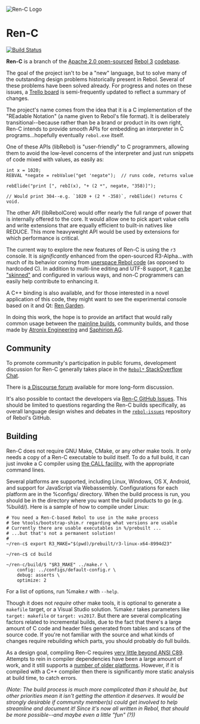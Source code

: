 ![Ren-C Logo][100]

# Ren-C
[![Build Status][101]](https://travis-ci.com/github/metaeducation/ren-c)


**Ren-C** is a branch of the [Apache 2.0 open-sourced][1] [Rebol 3][2] [codebase](https://github.com/rebol/rebol).

[1]: http://www.rebol.com/cgi-bin/blog.r?view=0519
[2]: https://en.wikipedia.org/wiki/Rebol

The goal of the project isn't to be a "new" language, but to solve many of the
outstanding design problems historically present in Rebol.  Several of these
problems have been solved already.  For progress and notes on these issues, a
[Trello board][3] is semi-frequently updated to reflect a summary of changes.

[3]: https://trello.com/b/l385BE7a/rebol3-porting-guide-ren-c-branch

The project's name comes from the idea that it is a C implementation of the
"REadable Notation" (a name given to Rebol's file format).  It is deliberately
transitional--because rather than be a brand or product in its own right,
Ren-C intends to provide smooth APIs for embedding an interpreter in C
programs...hopefully eventually `rebol.exe` itself.

One of these APIs (libRebol) is "user-friendly" to C programmers, allowing
them to avoid the  low-level concerns of the interpreter and just run snippets
of code mixed with values, as easily as:

    int x = 1020;
    REBVAL *negate = rebValue("get 'negate");  // runs code, returns value

    rebElide("print [", rebI(x), "+ (2 *", negate, "358)]");

    // Would print 304--e.g. `1020 + (2 * -358)`, rebElide() returns C void.

The other API (libRebolCore) would offer nearly the full range of power that
is internally offered to the core.  It would allow one to pick apart value
cells and write extensions that are equally efficient to built-in natives like
REDUCE.  This more heavyweight API would be used by extensions for which
performance is critical.

The current way to explore the new features of Ren-C is using the `r3`
console.  It is *significantly* enhanced from the open-sourced R3-Alpha...with
much of its behavior coming from [userspace Rebol code][4] (as opposed to
hardcoded C).  In addition to multi-line editing and UTF-8 support, it
[can be "skinned"][5] and configured in various ways, and non-C programmers
can easily help contribute to enhancing it.

[4]: https://github.com/metaeducation/ren-c/blob/master/src/os/host-console.r 
[5]: https://github.com/r3n/reboldocs/wiki/User-and-Console 

A C++ binding is also available, and for those interested in a novel
application of this code, they might want to see the experimental console
based on it and Qt: [Ren Garden][6].

[6]: http://rencpp.hostilefork.com

In doing this work, the hope is to provide an artifact that would rally common
usage between the [mainline builds][7], community builds, and those made by
[Atronix Engineering][8] and [Saphirion AG][9].

[7]: http://rebolsource.net
[8]: http://www.atronixengineering.com/downloads
[9]: http://development.saphirion.com/rebol/saphir/


## Community

To promote community's participation in public forums, development discussion
for Ren-C generally takes place in the [`Rebol*` StackOverflow Chat][10].

[10]: https://chat.stackoverflow.com/rooms/291/rebol

There is [a Discourse forum][11] available for more long-form discussion.

[11]: https://forum.rebol.info

It's also possible to contact the developers via [Ren-C GitHub Issues][11].
This should be limited to questions regarding the Ren-C builds specifically,
as overall language design wishes and debates in the [`rebol-issues`][12]
repository of Rebol's GitHub.

[12]: https://github.com/metaeducation/ren-c/issues
[13]: https://github.com/rebol/rebol-issues/issues


## Building

Ren-C does not require GNU Make, CMake, or any other make tools.  It only
needs a copy of a Ren-C executable to build itself.  To do a full build, it
can just invoke a C compiler using [the CALL facility][14], with the
appropriate command lines.

[14]: http://www.rebol.com/docs/shell.html

Several platforms are supported, including Linux, Windows, OS X, Android, and
support for JavaScript via Webassembly.  Configurations for each platform are
in the %configs/ directory.  When the build process is run, you should be in
the directory where you want the build products to go (e.g. %build/).  Here
is a sample of how to compile under Linux:

    # You need a Ren-C-based Rebol to use in the make process
    # See %tools/bootstrap-shim.r regarding what versions are usable
    # Currently there are usable executables in %/prebuilt ...
    # ...but that's not a permanent solution!
    #
    ~/ren-c$ export R3_MAKE="$(pwd)/prebuilt/r3-linux-x64-8994d23"

    ~/ren-c$ cd build

    ~/ren-c/build/$ "$R3_MAKE" ../make.r \
        config: ../configs/default-config.r \
        debug: asserts \
        optimize: 2

For a list of options, run %make.r with `--help`.

Though it does not *require* other make tools, it is optional to generate a
`makefile` target, or a Visual Studio solution.  %make.r takes parameters like
`target: makefile` or `target: vs2017`.  But there are several complicating
factors related to incremental builds, due to the fact that there's a large
amount of C code and header files generated from tables and scans of the
source code.  If you're not familiar with the source and what kinds of changes
require rebuilding which parts, you should probably do full builds.

As a design goal, compiling Ren-C requires [very little beyond ANSI C89][15].
Attempts to rein in compiler dependencies have been a large amount of work,
and it still supports a [number of older platforms][16].  However, if it is
compiled with a C++ compiler then there is significantly more static analysis
at build time, to catch errors.

*(Note: The build process is much more complicated than it should be, but
other priorities mean it isn't getting the attention it deserves.  It would be
strongly desirable if community member(s) could get involved to help
streamline and document it!  Since it's now *all* written in Rebol, that
should be more possible--and maybe even a little "fun" (?))*

[15]: https://github.com/metaeducation/ren-c/wiki/On-Building-Ren-C-With-Cpp-Compilers 
[16]: https://github.com/metaeducation/ren-c/blob/master/make/tools/systems.r

[100]: https://raw.githubusercontent.com/metaeducation/ren-c/master/docs/ren-c-logo.png
[101]: https://travis-ci.com/metaeducation/ren-c.svg?branch=master
